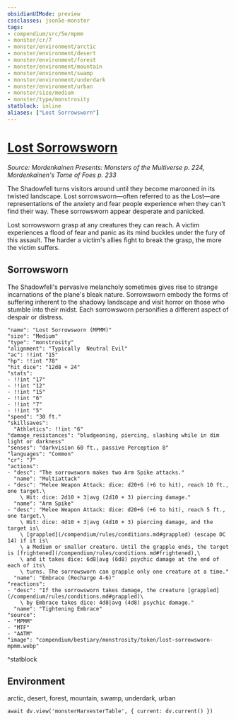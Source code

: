 ```yaml
---
obsidianUIMode: preview
cssclasses: json5e-monster
tags:
- compendium/src/5e/mpmm
- monster/cr/7
- monster/environment/arctic
- monster/environment/desert
- monster/environment/forest
- monster/environment/mountain
- monster/environment/swamp
- monster/environment/underdark
- monster/environment/urban
- monster/size/medium
- monster/type/monstrosity
statblock: inline
aliases: ["Lost Sorrowsworn"]
---
```

# [Lost Sorrowsworn](compendium/bestiary/monstrosity/lost-sorrowsworn-mpmm.md)
*Source: Mordenkainen Presents: Monsters of the Multiverse p. 224, Mordenkainen's Tome of Foes p. 233*

The Shadowfell turns visitors around until they become marooned in its twisted landscape. Lost sorrowsworn—often referred to as the Lost—are representations of the anxiety and fear people experience when they can't find their way. These sorrowsworn appear desperate and panicked.

Lost sorrowsworn grasp at any creatures they can reach. A victim experiences a flood of fear and panic as its mind buckles under the fury of this assault. The harder a victim's allies fight to break the grasp, the more the victim suffers.

## Sorrowsworn

The Shadowfell's pervasive melancholy sometimes gives rise to strange incarnations of the plane's bleak nature. Sorrowsworn embody the forms of suffering inherent to the shadowy landscape and visit horror on those who stumble into their midst. Each sorrowsworn personifies a different aspect of despair or distress.

```statblock
"name": "Lost Sorrowsworn (MPMM)"
"size": "Medium"
"type": "monstrosity"
"alignment": "Typically  Neutral Evil"
"ac": !!int "15"
"hp": !!int "78"
"hit_dice": "12d8 + 24"
"stats":
- !!int "17"
- !!int "12"
- !!int "15"
- !!int "6"
- !!int "7"
- !!int "5"
"speed": "30 ft."
"skillsaves":
  "Athletics": !!int "6"
"damage_resistances": "bludgeoning, piercing, slashing while in dim light or darkness"
"senses": "darkvision 60 ft., passive Perception 8"
"languages": "Common"
"cr": "7"
"actions":
- "desc": "The sorrowsworn makes two Arm Spike attacks."
  "name": "Multiattack"
- "desc": "Melee Weapon Attack: dice: d20+6 (+6 to hit), reach 10 ft., one target.\
    \ Hit: dice: 2d10 + 3|avg (2d10 + 3) piercing damage."
  "name": "Arm Spike"
- "desc": "Melee Weapon Attack: dice: d20+6 (+6 to hit), reach 5 ft., one target.\
    \ Hit: dice: 4d10 + 3|avg (4d10 + 3) piercing damage, and the target is\
    \ [grappled](/compendium/rules/conditions.md#grappled) (escape DC 14) if it is\
    \ a Medium or smaller creature. Until the grapple ends, the target is [frightened](/compendium/rules/conditions.md#frightened),\
    \ and it takes dice: 6d8|avg (6d8) psychic damage at the end of each of its\
    \ turns. The sorrowsworn can grapple only one creature at a time."
  "name": "Embrace (Recharge 4-6)"
"reactions":
- "desc": "If the sorrowsworn takes damage, the creature [grappled](/compendium/rules/conditions.md#grappled)\
    \ by Embrace takes dice: 4d8|avg (4d8) psychic damage."
  "name": "Tightening Embrace"
"source":
- "MPMM"
- "MTF"
- "AATM"
"image": "compendium/bestiary/monstrosity/token/lost-sorrowsworn-mpmm.webp"
```
^statblock

## Environment

arctic, desert, forest, mountain, swamp, underdark, urban

```dataviewjs
await dv.view('monsterHarvesterTable', { current: dv.current() })
```